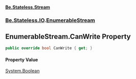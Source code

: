 #### [Be.Stateless.Stream](README.md 'README')
### [Be.Stateless.IO](Be.Stateless.IO.md 'Be.Stateless.IO').[EnumerableStream](EnumerableStream.md 'Be.Stateless.IO.EnumerableStream')

## EnumerableStream.CanWrite Property

```csharp
public override bool CanWrite { get; }
```

#### Property Value
[System.Boolean](https://docs.microsoft.com/en-us/dotnet/api/System.Boolean 'System.Boolean')